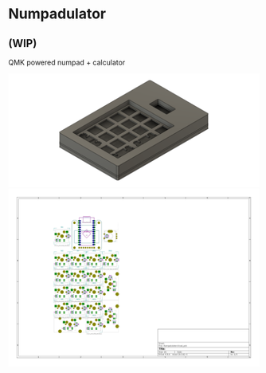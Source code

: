 # Numpadulator
## (WIP)
 QMK powered numpad + calculator

![WIP case design](Fusion360/Numpadulator%20v15.png)
![WIP PCB design](KiCad/Numpadulator-brd.svg)